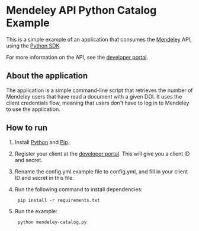 # Mendeley API Python Catalog Example #

This is a simple example of an application that consumes the [Mendeley](http://www.mendeley.com) API, using the [Python SDK](http://mendeley-python.readthedocs.org/).

For more information on the API, see the [developer portal](http://dev.mendeley.com).

## About the application ##

The application is a simple command-line script that retrieves the number of Mendeley users that have read a document with a given DOI.  It uses the client credentials flow, meaning that users don't have to log in to Mendeley to use the application.

## How to run ##

1. Install [Python](https://www.python.org/) and [Pip](https://pip.pypa.io/en/latest/).
2. Register your client at the [developer portal](http://dev.mendeley.com).  This will give you a client ID and secret.
3. Rename the config.yml.example file to config.yml, and fill in your client ID and secret in this file.
4. Run the following command to install dependencies:

        pip install -r requirements.txt

5. Run the example:

		python mendeley-catalog.py
